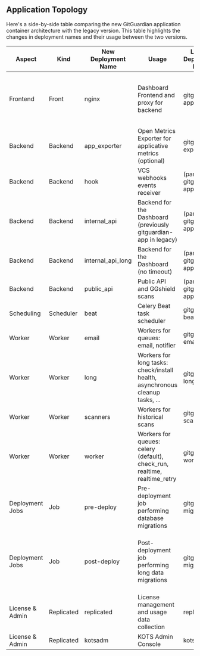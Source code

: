 ## Application Topology

Here's a side-by-side table comparing the new GitGuardian application container architecture with the legacy version. This table highlights the changes in deployment names and their usage between the two versions.

| Aspect           | Kind         | New Deployment Name      | Usage                                                                                    | Legacy Deployment Name       | Legacy Usage                                                                      |
|------------------|--------------|--------------------------|------------------------------------------------------------------------------------------|------------------------------|-----------------------------------------------------------------------------------|
| Frontend         | Front        | nginx                    | Dashboard Frontend and proxy for backend                                                 | gitguardian-app              | Dashboard, Public API (ggshield), VCS webhooks events receiver                    |
| Backend          | Backend      | app_exporter             | Open Metrics Exporter for applicative metrics (optional)                                 | gitguardian-exporter         | Open Metrics Exporter for applicative metrics (optional)                         |
| Backend          | Backend      | hook                     | VCS webhooks events receiver                                                             | (part of gitguardian-app)    |                                                                                   |
| Backend          | Backend      | internal_api             | Backend for the Dashboard (previously gitguardian-app in legacy)                         | (part of gitguardian-app)    |                                                                                   |
| Backend          | Backend      | internal_api_long        | Backend for the Dashboard (no timeout)                                                   | (part of gitguardian-app)    |                                                                                   |
| Backend          | Backend      | public_api               | Public API and GGshield scans                                                            | (part of gitguardian-app)    |                                                                                   |
| Scheduling       | Scheduler    | beat                     | Celery Beat task scheduler                                                               | gitguardian-beat             | Celery beat task scheduler                                                        |
| Worker           | Worker       | email                    | Workers for queues: email, notifier                                                      | gitguardian-email            | Workers for queues: email, notifier                                                |
| Worker           | Worker       | long                     | Workers for long tasks: check/install health, asynchronous cleanup tasks, ...            | gitguardian-long-tasks       | Workers for long tasks: check/install health, asynchronous cleanup tasks, ...      |
| Worker           | Worker       | scanners                 | Workers for historical scans                                                             | gitguardian-scanner          | Workers for historical scans                                                      |
| Worker           | Worker       | worker                   | Workers for queues: celery (default), check_run, realtime, realtime_retry                | gitguardian-worker           | Workers for queues: celery (default), check_run, realtime, realtime_retry         |
| Deployment Jobs  | Job          | pre-deploy               | Pre-deployment job performing database migrations                                        | gitguardian-migration        | Deployment job performing database migrations                                     |
| Deployment Jobs  | Job          | post-deploy              | Post-deployment job performing long data migrations                                      | gitguardian-migration        | (Duplicated in legacy, likely an error, intended as post-deployment data migration) |
| License & Admin  | Replicated   | replicated               | License management and usage data collection                                             | replicated                   | License management and usage data collection                                      |
| License & Admin  | Replicated   | kotsadm                  | KOTS Admin Console                                        | kotsadm                      | KOTS Admin Console                                                                 |
